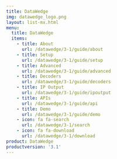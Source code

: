 ```yaml
---
title: DataWedge
img: datawedge_logo.png
layout: list-mx.html
menu:
  title: DataWedge
  items:
    - title: About
      url: /datawedge/3-1/guide/about
    - title: Setup
      url: /datawedge/3-1/guide/setup
    - title: Advanced
      url: /datawedge/3-1/guide/advanced
    - title: Decoders
      url: /datawedge/3-1/guide/decoders
    - title: IP Output
      url: /datawedge/3-1/guide/ipoutput
    - title: APIs
      url: /datawedge/3-1/guide/api
    - title: Demo
      url: /datawedge/3-1/guide/demo
    - icon: fa fa-search
      url: /datawedge/3-1/search
    - icon: fa fa-download
      url: /datawedge/3-1/download
product: DataWedge
productversion: '3.1'
---
```


